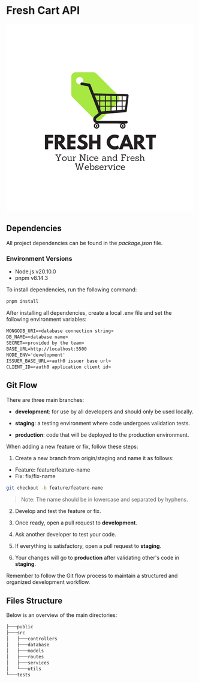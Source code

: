 # Fresh Cart API

![Logo](./public/logo.png)

## Dependencies

All project dependencies can be found in the *package.json* file.  

### Environment Versions  

- Node.js v20.10.0
- pnpm v8.14.3
  
To install dependencies, run the following command:

```bash
pnpm install
```

After installing all dependencies, create a local .env file and set the following environment variables:

```env
MONGODB_URI=<database connection string>
DB_NAME=<database name>
SECRET=<provided by the team>
BASE_URL=http://localhost:5500
NODE_ENV='development'
ISSUER_BASE_URL=<auth0 issuer base url>
CLIENT_ID=<auth0 application client id>
```

## Git Flow

There are three main branches:

- **development**: for use by all developers and should only be used locally.

- **staging**: a testing environment where code undergoes validation tests.

- **production**: code that will be deployed to the production environment.

When adding a new feature or fix, follow these steps:

1. Create a new branch from origin/staging and name it as follows:

- Feature: feature/feature-name
- Fix: fix/fix-name

```bash
git checkout -b feature/feature-name
```

> Note: The name should be in lowercase and separated by hyphens.

2. Develop and test the feature or fix.

3. Once ready, open a pull request to **development**.

4. Ask another developer to test your code.

5. If everything is satisfactory, open a pull request to **staging**.

6. Your changes will go to **production** after validating other's code in **staging**.
  
Remember to follow the Git flow process to maintain a structured and organized development workflow.

## Files Structure

Below is an overview of the main directories:

```text
├───public
├───src
│   ├───controllers
│   ├───database
│   ├───models
│   ├───routes
│   ├───services
│   └───utils
└───tests
```